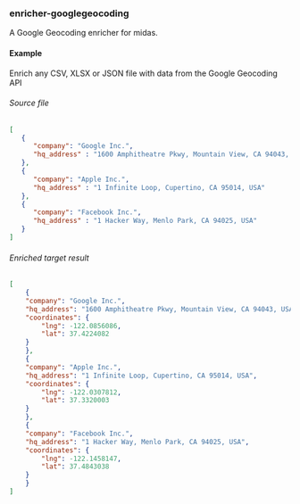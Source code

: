 ### enricher-googlegeocoding
A Google Geocoding enricher for midas. 


#### Example

Enrich any CSV, XLSX or JSON file with data from the Google Geocoding API

###### Source file

```json
[
   {
      "company": "Google Inc.",
      "hq_address" : "1600 Amphitheatre Pkwy, Mountain View, CA 94043, USA"
   },
   {
      "company": "Apple Inc.",
      "hq_address" : "1 Infinite Loop, Cupertino, CA 95014, USA"
   },
   {
      "company": "Facebook Inc.",
      "hq_address" : "1 Hacker Way, Menlo Park, CA 94025, USA"
   }
]
```	

###### Enriched target result

```json
[
    {
	"company": "Google Inc.",
	"hq_address": "1600 Amphitheatre Pkwy, Mountain View, CA 94043, USA",
	"coordinates": {
		"lng": -122.0856086,
		"lat": 37.4224082
	}
    },
    {
	"company": "Apple Inc.",
	"hq_address": "1 Infinite Loop, Cupertino, CA 95014, USA",
	"coordinates": {
		"lng": -122.0307812,
		"lat": 37.3320003
	}
    },
    {
	"company": "Facebook Inc.",
	"hq_address": "1 Hacker Way, Menlo Park, CA 94025, USA",
	"coordinates": {
		"lng": -122.1458147,
		"lat": 37.4843038
	}
    }
]
```	
